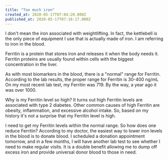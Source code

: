 ```yaml
---
title: "Too much iron"
created_at: 2020-05-17T07:04:20.000Z
published_at: 2020-05-17T07:16:17.000Z
---
```

I don't mean the iron associated with weightlifting. In fact, the kettlebell is the only piece of equipment I use that is actually made of iron. I am referring to iron in the blood.

Ferritin is a protein that stores iron and releases it when the body needs it. Ferritin proteins are usually found within cells with the biggest concentration in the liver. 

As with most biomarkers in the blood, there is a "normal" range for Ferritin. According to the lab results, the proper range for Ferritin is 30-400 ng/mL On my most recent lab test, my Ferritin was 719. By the way, a year ago it was over 1000.

Why is my Ferritin level so high? It turns out high Ferritin levels are associated with type 2 diabetes. Other common causes of high Ferritin are obesity, inflammation, and excessive alcohol intake. So, based on my history it's not a surprise that my Ferritin level is high.

I need to get my Ferritin levels within the normal range. So how does one reduce Ferritin? According to my doctor, the easiest way to lower iron levels in the blood is to donate blood. I scheduled a donation appointment tomorrow, and in a few months, I will have another lab test to see whether I need to make regular visits. It is a double benefit allowing me to dump off excess iron and provide universal donor blood to those in need.
